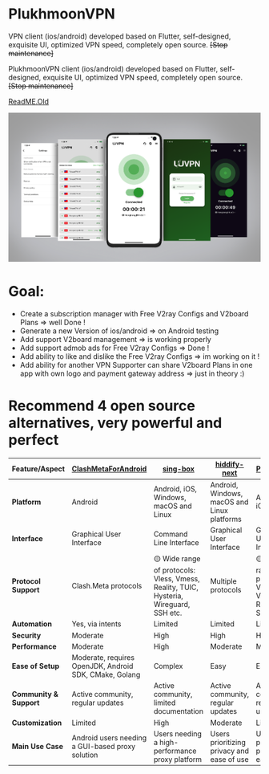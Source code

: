 # PlukhmoonVPN
VPN client (ios/android) developed based on Flutter, self-designed, exquisite UI, optimized VPN speed, completely open source. ~~[Stop maintenance]~~

PlukhmoonVPN client (ios/android) developed based on Flutter, self-designed, exquisite UI, optimized VPN speed, completely open source. ~~[Stop maintenance]~~

[ReadME.Old](https://github.com/mohammadham/PlukhmoonVPN/blob/main/README.old.md) 

![](screenshots/Snipaste_2023-06-25_11-38-47.png)
 

# Goal:
 * Create a subscription manager with Free V2ray Configs and V2board Plans => well Done !
 * Generate a new Version of ios/android => on Android testing
 * Add support V2board  management => is working properly
 * Add support admob ads for Free V2ray Configs => Done !
 * Add ability to like and dislike the Free V2ray Configs => im working on it !
 * Add ability for another VPN Supporter can share V2board Plans in one app with own logo and payment gateway address  => just in theory :) 
# Recommend 4 open source alternatives, very powerful and perfect

| Feature/Aspect                  | [ClashMetaForAndroid](https://github.com/MetaCubeX/ClashMetaForAndroid)  | [sing-box](https://github.com/SagerNet/sing-box)  | [hiddify-next](https://github.com/hiddify/hiddify-next?tab=readme-ov-file)      | [Plukhmoon](https://github.com/hiddify/hiddify-next?tab=readme-ov-file)     |
|---------------------------------|------------------------------------------------------|------------------------------|-----------------------------------------|-----------------------------------------|
| **Platform**                    | Android                                              | Android, iOS, Windows, macOS and Linux          | Android, Windows, macOS and Linux platforms         | Android, iOS,                                        |
| **Interface**                   | Graphical User Interface                             | Command Line Interface       | Graphical User Interface                | Graphical User Interface                |        
| **Protocol Support**            | Clash.Meta protocols                                 | 🟡 Wide range of protocols: Vless, Vmess, Reality, TUIC, Hysteria, Wireguard, SSH etc.           | Multiple protocols                      | 🟡 Wide range of protocols: Vless, Vmess, Reality, SSH etc.              |
| **Automation**                  | Yes, via intents                                     | Limited                      | Limited                                 | Limited                      |
| **Security**                    | Moderate                                             | High                         | High                         | High                                    |
| **Performance**                 | Moderate                                             | High                         | Moderate                                             | Moderate                                |
| **Ease of Setup**               | Moderate, requires OpenJDK, Android SDK, CMake, Golang| Complex                      | Easy                                    | Easy                                    |
| **Community & Support**         | Active community, regular updates                    | Active community, limited documentation | Active community, regular updates       | Active community, regular updates       |
| **Customization**               | Limited                                              | High                         | Moderate                                | Limited                                              |
| **Main Use Case**               | Android users needing a GUI-based proxy solution     | Users needing a high-performance proxy platform | Users prioritizing privacy and ease of use | Users prioritizing privacy and ease of use |

 
 

